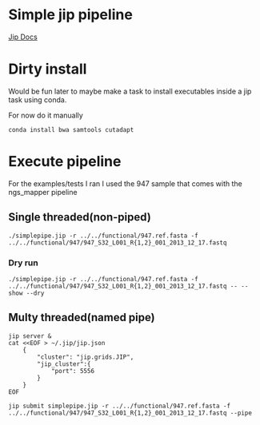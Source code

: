 # Simple jip pipeline

[Jip Docs](http://pyjip.readthedocs.org/en/latest)

# Dirty install

Would be fun later to maybe make a task to install executables inside a jip task
using conda.

For now do it manually
```
conda install bwa samtools cutadapt
```

# Execute pipeline

For the examples/tests I ran I used the 947 sample that comes with the ngs_mapper pipeline


## Single threaded(non-piped)

```
./simplepipe.jip -r ../../functional/947.ref.fasta -f ../../functional/947/947_S32_L001_R{1,2}_001_2013_12_17.fastq
```

### Dry run

```
./simplepipe.jip -r ../../functional/947.ref.fasta -f ../../functional/947/947_S32_L001_R{1,2}_001_2013_12_17.fastq -- --show --dry
```

## Multy threaded(named pipe)

```
jip server &
cat <<EOF > ~/.jip/jip.json
    {
        "cluster": "jip.grids.JIP",
        "jip_cluster":{
            "port": 5556
        }
    }
EOF

jip submit simplepipe.jip -r ../../functional/947.ref.fasta -f ../../functional/947/947_S32_L001_R{1,2}_001_2013_12_17.fastq --pipe
```
